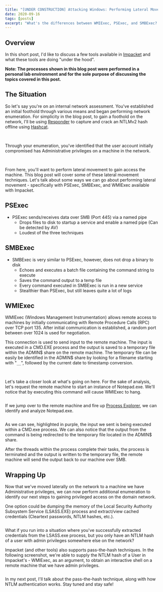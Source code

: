 ```yaml
---
title: "[UNDER CONSTRUCTION] Attacking Windows: Performing Lateral Movement with Impacket"
date: 2020-09-16
tags: [posts]
excerpt: "What's the differences between WMIExec, PSExec, and SMBExec? Let's take a closer look at each of these tools and get a better understanding of what's happening when we execute them against a target."
---
```

Overview
---
In this short post, I'd like to discuss a few tools available in [Impacket](https://github.com/SecureAuthCorp/impacket) and what these tools are doing "under the hood".

__Note: The processes shown in this blog post were performed in a personal lab environment and for the sole purpose of discussing the topics covered in this post.__

The Situation
---
So let's say you're on an internal network assessment. You've established an initial foothold through various means and began performing network enumeration. For simplicity in the blog post, to gain a foothold on the network, I'll be using [Responder](https://github.com/SpiderLabs/Responder) to capture and crack an NTLMv2 hash offline using [Hashcat](https://github.com/hashcat).

<img src="{{ site.url }}{{ site.baseurl }}/images/attacking-windows-impacket/responder.png" alt="">

<img src="{{ site.url }}{{ site.baseurl }}/images/attacking-windows-impacket/hashcat.png" alt="">

<img src="{{ site.url }}{{ site.baseurl }}/images/attacking-windows-impacket/begin-enum.png" alt="">

Through your enumeration, you've identified that the user account initially compromised has Administrative privileges on a machine in the network. 

<img src="{{ site.url }}{{ site.baseurl }}/images/attacking-windows-impacket/find-localadminaccess-usera.png" alt="">

<img src="{{ site.url }}{{ site.baseurl }}/images/attacking-windows-impacket/powerview-clientA-admin.png" alt="">

From here, you'll want to perform lateral movement to gain access the machine. This blog post will cover some of these lateral movement techniques. Let's talk about some ways we can go about performing lateral movement - specifically with PSExec, SMBExec, and WMIExec available with Impacket.

PSExec
---
- PSExec sends/receives data over SMB (Port 445) via a named pipe
	- Drops files to disk to startup a service and enable a named pipe (Can be detected by AV)
	- Loudest of the three techniques


SMBExec
---
- SMBExec is very similar to PSExec, however, does not drop a binary to disk
	- Echoes and executes a batch file containing the command string to execute
	- Saves the command output to a temp file
	- Every command executed in SMBExec is run in a new service
	- Stealthier than PSExec, but still leaves quite a lot of logs


WMIExec
---
WMIExec (Windows Management Instrumentation) allows remote access to machines by initially communicating with Remote Procedure Calls (RPC) over TCP port 135. After initial communication is established, a random port between over 1024 is used for negotiation. 

This connection is used to send input to the remote machine. The input is executed in a CMD.EXE process and the output is saved to a temporary file within the ADMIN$ share on the remote machine. The temporary file can be easily be identified in the ADMIN$ share by looking for a filename starting with "`__`", followed by the current date to timestamp conversion.

<img src="{{ site.url }}{{ site.baseurl }}/images/attacking-windows-impacket/wmiexec-cmd.png" alt="">

<img src="{{ site.url }}{{ site.baseurl }}/images/attacking-windows-impacket/temp-file-wmiexec.png" alt="">

Let's take a closer look at what's going on here. For the sake of analysis, let's request the remote machine to start an instance of Notepad.exe. We'll notice that by executing this command will cause WMIExec to hang.

<img src="{{ site.url }}{{ site.baseurl }}/images/attacking-windows-impacket/wmiexec-notepad.png" alt="">

If we jump over to the remote machine and fire up [Process Explorer](https://docs.microsoft.com/en-us/sysinternals/downloads/process-explorer), we can identify and analyze Notepad.exe.

<img src="{{ site.url }}{{ site.baseurl }}/images/attacking-windows-impacket/procexplorer-wmiexec.png" alt="">

As we can see, highlighted in purple, the input we sent is being executed within a CMD.exe process. We can also notice that the output from the command is being redirected to the temporary file located in the ADMIN$ share.

After the threads within the process complete their tasks, the process is terminated and the output is written to the temporary file, the remote machine will send the output back to our machine over SMB. 

Wrapping Up
---
Now that we've moved laterally on the network to a machine we have Administrative privileges, we can now perform additional enumeration to identify our next steps to gaining privileged access on the domain network.

One option could be dumping the memory of the Local Security Authority Subsystem Service (LSASS.EXE) process and extract/view cached credentials (Cleartext passwords, NTLM hashes, etc.).

<img src="{{ site.url }}{{ site.baseurl }}/images/attacking-windows-impacket/mimikatz.png" alt="">

What if you run into a situation where you've successfully extracted credentials from the LSASS.exe process, but you only have an NTLM hash of a user with admin privileges somewhere else on the network?

Impacket (and other tools) also supports pass-the-hash techniques. In the following screenshot, we're able to supply the NTLM hash of a User in Impacket's - WMIExec, as an argument, to obtain an interactive shell on a remote machine that we have admin privileges.

<img src="{{ site.url }}{{ site.baseurl }}/images/attacking-windows-impacket/wmiexec-pth.png" alt="">

In my next post, I'll talk about the pass-the-hash technique, along with how NTLM authentication works. Stay tuned and stay safe!

